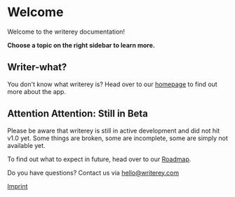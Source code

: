 # Welcome

Welcome to the writerey documentation!

**Choose a topic on the right sidebar to learn more.**

## Writer-what?

You don't know what writerey is? Head over to our [homepage](https://writerey.com) to find out more about the app.

## Attention Attention: Still in Beta

Please be aware that writerey is still in active development and did not hit v1.0 yet. Some things are broken, some are incomplete, some are simply not available yet.

To find out what to expect in future, head over to our [Roadmap](./en/roadmap.md).

Do you have questions? Contact us via hello@writerey.com

[Imprint](https://writerey.com/imprint)
